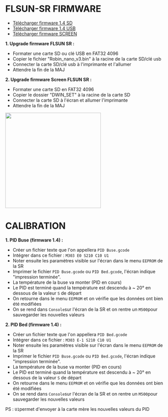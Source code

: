 # FLSUN-SR FIRMWARE

- [Télécharger firmware 1.4 SD](https://github.com/KORSiRO/FLSUN-SR/tree/main/Firmware%201.4/Firmware%201.4%20NanoV3-TFcard)
- [Télécharger firmware 1.4 USB](https://github.com/KORSiRO/FLSUN-SR/tree/main/Firmware%201.4/Firmware%201.4%20NanoV3-Udisk)
- [Télécharger firmware SCREEN](https://github.com/KORSiRO/FLSUN-SR/tree/main/Firmware%201.4/Firmware%201.4%20Screen/DWIN_SET)

**1. Upgrade firmware FLSUN SR :**

- Formater une carte SD ou clé USB en FAT32 4096  
- Copier le fichier "Robin_nano_v3.bin" à la racine de la carte SD/clé usb  
- Connecter la carte SD/clé usb à l'imprimante et l'allumer  
- Attendre la fin de la MAJ

**2. Upgrade firmware Screen FLSUN SR :**

- Formater une carte SD en FAT32 4096  
- Copier le dossier "DWIN_SET" à la racine de la carte SD  
- Connecter la carte SD à l'écran et allumer l'imprimante  
- Attendre la fin de la MAJ

<img src="https://user-images.githubusercontent.com/62854582/163845798-b82c77e4-c3e4-41aa-9e31-cc1e15ac41fc.png" width="300">

# CALIBRATION

**1. PID Buse (firmware 1.4) :**

- Créer un fichier texte que l'on appellera `PID Buse.gcode`
- Intégrer dans ce fichier : `M303 E0 S210 C10 U1`
- Noter ensuite les paramètres visible sur l'écran dans le menu `EEPROM` de la SR
- Imprimer le fichier `PID Buse.gcode` ou `PID Bed.gcode`, l'écran indique "impression terminée".
- La température de la buse va monter (PID en cours)
- Le PID est terminé quand la température est descendu à ~ 20° en dessous de la valeur `S` de départ
- On retourne dans le menu `EEPROM` et on vérifie que les données ont bien été modifiées
- On se rend dans `Console`sur l'écran de la SR et on rentre un `M500`pour sauvegarder les nouvelles valeurs

**2. PID Bed (firmware 1.4) :**

- Créer un fichier texte que l'on appellera `PID Bed.gcode`
- Intégrer dans ce fichier : `M303 E-1 S210 C10 U1`
- Noter ensuite les paramètres visible sur l'écran dans le menu `EEPROM` de la SR
- Imprimer le fichier `PID Buse.gcode` ou `PID Bed.gcode`, l'écran indique "impression terminée".
- La température de la buse va monter (PID en cours)
- Le PID est terminé quand la température est descendu à ~ 20° en dessous de la valeur `S` de départ
- On retourne dans le menu `EEPROM` et on vérifie que les données ont bien été modifiées
- On se rend dans `Console`sur l'écran de la SR et on rentre un `M500`pour sauvegarder les nouvelles valeurs

PS : `U1`permet d'envoyer à la carte mère les nouvelles valeurs du PID
